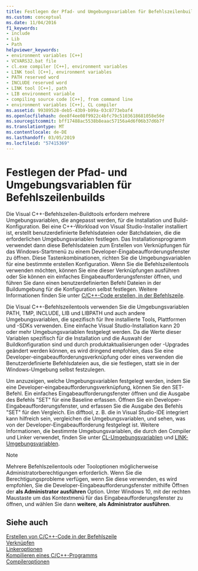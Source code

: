 ```yaml
---
title: Festlegen der Pfad- und Umgebungsvariablen für Befehlszeilenbuilds
ms.custom: conceptual
ms.date: 11/04/2016
f1_keywords:
- include
- Lib
- Path
helpviewer_keywords:
- environment variables [C++]
- VCVARS32.bat file
- cl.exe compiler [C++], environment variables
- LINK tool [C++], environment variables
- PATH reserved word
- INCLUDE reserved word
- LINK tool [C++], path
- LIB environment variable
- compiling source code [C++], from command line
- environment variables [C++], CL compiler
ms.assetid: 99389528-deb5-43b9-b99a-03c8773ebaf4
ms.openlocfilehash: dee8f4ee08f9922c4bfc79c5103618681058e56e
ms.sourcegitcommit: bff17488ac5538b8eaac57156a4d6f06b37d6b7f
ms.translationtype: MT
ms.contentlocale: de-DE
ms.lasthandoff: 03/05/2019
ms.locfileid: "57415369"
---
```

# <a name="set-the-path-and-environment-variables-for-command-line-builds"></a>Festlegen der Pfad- und Umgebungsvariablen für Befehlszeilenbuilds

Die Visual C++-Befehlszeilen-Buildtools erfordern mehrere Umgebungsvariablen, die angepasst werden, für die Installation und Build-Konfiguration. Bei eine C++-Workload von Visual Studio-Installer installiert ist, erstellt benutzerdefinierte Befehlsdateien oder Batchdateien, die die erforderlichen Umgebungsvariablen festlegen. Das Installationsprogramm verwendet dann diese Befehlsdateien zum Erstellen von Verknüpfungen für das Windows-Startmenü zu einem Developer-Eingabeaufforderungsfenster zu öffnen. Diese Tastenkombinationen, richten Sie die Umgebungsvariablen für eine bestimmte erstellen Konfiguration. Wenn Sie die Befehlszeilentools verwenden möchten, können Sie eine dieser Verknüpfungen ausführen oder Sie können ein einfaches Eingabeaufforderungsfenster öffnen, und führen Sie dann einen benutzerdefinierten Befehl Dateien in der Buildumgebung für die Konfiguration selbst festlegen. Weitere Informationen finden Sie unter [C/C++-Code erstellen, in der Befehlszeile](building-on-the-command-line.md).

Die Visual C++-Befehlszeilentools verwenden Sie die Umgebungsvariablen PATH, TMP, INCLUDE, LIB und LIBPATH und auch andere Umgebungsvariablen, die spezifisch für Ihre installierte Tools, Plattformen und -SDKs verwenden. Eine einfache Visual Studio-Installation kann 20 oder mehr Umgebungsvariablen festgelegt werden. Da die Werte dieser Variablen spezifisch für die Installation und die Auswahl der Buildkonfiguration sind und durch produktaktualisierungen oder -Upgrades geändert werden können, es wird dringend empfohlen, dass Sie eine Developer-eingabeaufforderungsverknüpfung oder eines verwenden die Benutzerdefinierte Befehlsdateien aus, die sie festlegen, statt sie in der Windows-Umgebung selbst festzulegen.

Um anzuzeigen, welche Umgebungsvariablen festgelegt werden, indem Sie eine Developer-eingabeaufforderungsverknüpfung, können Sie den SET-Befehl. Ein einfaches Eingabeaufforderungsfenster öffnen und die Ausgabe des Befehls "SET" für eine Baseline erfassen. Öffnen Sie ein Developer-Eingabeaufforderungsfenster, und erfassen Sie die Ausgabe des Befehls "SET" für den Vergleich. Ein difftool, z. B. die in Visual Studio-IDE integriert kann hilfreich sein, vergleichen die Umgebungsvariablen, und sehen, was von der Developer-Eingabeaufforderung festgelegt ist. Weitere Informationen, die bestimmte Umgebungsvariablen, die durch den Compiler und Linker verwendet, finden Sie unter [CL-Umgebungsvariablen](../build/reference/cl-environment-variables.md) und [LINK-Umgebungsvariablen](../build/reference/link-environment-variables.md).

> [!NOTE]
>  Mehrere Befehlszeilentools oder Tooloptionen möglicherweise Administratorberechtigungen erforderlich. Wenn Sie die Berechtigungsprobleme verfügen, wenn Sie diese verwenden, es wird empfohlen, Sie die Developer-Eingabeaufforderungsfenster mithilfe Öffnen der **als Administrator ausführen** Option. Unter Windows 10, mit der rechten Maustaste um das Kontextmenü für das Eingabeaufforderungsfenster zu öffnen, und wählen Sie dann **weitere**, **als Administrator ausführen**.

## <a name="see-also"></a>Siehe auch

[Erstellen von C/C++-Code in der Befehlszeile](../build/building-on-the-command-line.md)<br/>
[Verknüpfen](../build/reference/linking.md)<br/>
[Linkeroptionen](../build/reference/linker-options.md)<br/>
[Kompilieren eines C/C++-Programms](../build/reference/compiling-a-c-cpp-program.md)<br/>
[Compileroptionen](../build/reference/compiler-options.md)
